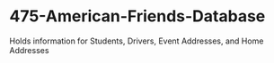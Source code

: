 # 475-American-Friends-Database
Holds information for Students, Drivers, Event Addresses, and Home Addresses
